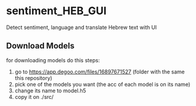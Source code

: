 # sentiment_HEB_GUI
Detect sentiment, language and translate Hebrew text with UI 


## Download Models
for downloading models do this steps:
1. go to https://app.degoo.com/files/16897671527 (folder with the same this repository)
2. pick one of the models you want (the acc of each model is on its name)
3. change its name to model.h5
4. copy it on ./src/

